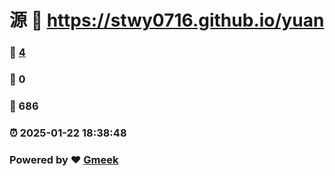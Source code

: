 # 源 :link: https://stwy0716.github.io/yuan 
### :page_facing_up: [4](https://stwy0716.github.io/yuan/tag.html) 
### :speech_balloon: 0 
### :hibiscus: 686 
### :alarm_clock: 2025-01-22 18:38:48 
### Powered by :heart: [Gmeek](https://github.com/Meekdai/Gmeek)
